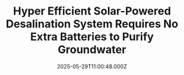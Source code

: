 ---
title: "Hyper Efficient Solar-Powered Desalination System Requires No Extra Batteries to Purify Groundwater"
date: 2025-05-29T11:00:48.000Z
category: Human Kindness
externalLink: "https://www.goodnewsnetwork.org/hyper-efficient-solar-powered-desalination-system-requires-no-extra-batteries-to-purify-groundwater/"
image: ""
excerpt: "An engineering team from MIT have designed a solar-powered groundwater desalination device that could supply over 1,000 gallons per day and doesn’t require batteries. Envisioned as a way to provide water to communities whose groundwater is too brackish to drink, the device’s real trick is that it adjusts its desalination activity in response to the […] The post Hyper Efficient…"
---